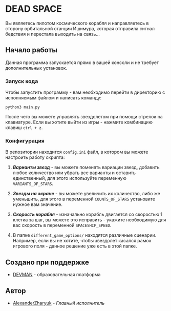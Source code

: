 # DEAD SPACE

Вы являетесь пилотом космического корабля и направляетесь в сторону орбитальной станции Ишимура, которая отправила сигнал бедствия и перестала выходить на связь...

## Начало работы

Данная программа запускается прямо в вашей консоли и не требует дополнительных установок.

### Запуск кода

Чтобы запустить программу - вам необходимо перейти в директорию с исполняемым файлом и написать команду:

```shell
python3 main.py
```
После чего вы можете управлять звездолетом при помощи стрелок на клавиатуре.
Если вы хотите выйти из игры - нажмите комбинацию клавиш `ctrl + z`.

### Конфигурация

В репозитории находится `config.ini` файл, в котором вы можете настроить работу скрипта:

1. **_Варианты звезд_** - вы можете поменять вариации звезд, добавить любое количество или убрать все варианты и оставить единственный, для этого используйте переменную `VARIANTS_OF_STARS`.


2. **_Звезды на экране_** - вы можете увеличить их количество, либо же уменьшить, для этого в переменной `COUNTS_OF_STARS` установите нужное вам значение.


3. **_Скорость корабля_** - изначально корабль двигается со скоростью 1 клетка за шаг, вы можете это исправить - укажите необходимую для вас скорость в переменной `SPACESHIP_SPEED`.


4. В папке `different_game_options/` находятся различные сценарии. Например, если вы не хотите, чтобы звездолет касался рамок игрового поля - данное решение уже есть в этой папке.

## Создано при поддержке

* [DEVMAN](https://dvmn.org/) - образовательная платформа

## Автор

* [AlexanderZharyuk](https://github.com/AlexanderZharyuk) - *Главный исполнитель*

